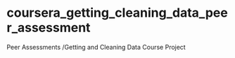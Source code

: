 coursera_getting_cleaning_data_peer_assessment
==============================================

Peer Assessments /Getting and Cleaning Data Course Project
